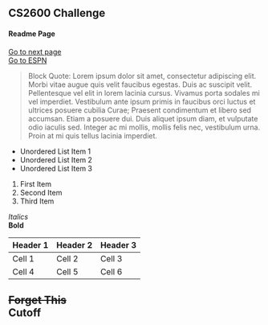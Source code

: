 ## CS2600 Challenge
#### Readme Page 

[Go to next page](https://github.com/johnpjolley/CS2600/blob/master/Markdown2.md)  
[Go to ESPN](http://www.espn.com/)

>Block Quote: Lorem ipsum dolor sit amet, consectetur adipiscing elit. Morbi vitae augue quis velit faucibus egestas. Duis ac suscipit velit. Pellentesque vel elit in lorem lacinia cursus. Vivamus porta sodales mi vel imperdiet. Vestibulum ante ipsum primis in faucibus orci luctus et ultrices posuere cubilia Curae; Praesent condimentum et libero sed accumsan. Etiam a posuere dui. Duis aliquet ipsum diam, et vulputate odio iaculis sed. Integer ac mi mollis, mollis felis nec, vestibulum urna. Proin at mi quis tellus lacinia imperdiet.  

* Unordered List Item 1  
* Unordered List Item 2  
* Unordered List Item 3  

1. First Item
2. Second Item
3. Third Item  

*Italics*  
**Bold**  

Header 1 | Header 2 | Header 3
--- | --- | ---
Cell 1 | Cell 2 | Cell 3
Cell 4 | Cell 5 | Cell 6

~~Forget This~~  
Cutoff
---  

